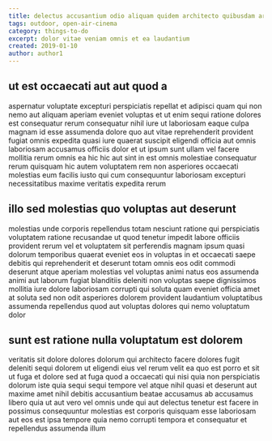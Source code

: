 ```yaml
---
title: delectus accusantium odio aliquam quidem architecto quibusdam article 8015
tags: outdoor, open-air-cinema
category: things-to-do
excerpt: dolor vitae veniam omnis et ea laudantium
created: 2019-01-10
author: author1
---
```


## ut est occaecati aut aut quod a

aspernatur voluptate excepturi perspiciatis repellat et adipisci quam qui non nemo aut aliquam aperiam eveniet voluptas et ut enim sequi ratione dolores est consequatur rerum consequatur nihil iure ut laboriosam eaque culpa magnam id esse assumenda dolore quo aut vitae reprehenderit provident fugiat omnis expedita quasi iure quaerat suscipit eligendi officia aut omnis laboriosam accusamus officiis dolor et ut ipsum sunt ullam vel facere mollitia rerum omnis ea hic hic aut sint in est omnis molestiae consequatur rerum quisquam hic autem voluptatem rem non asperiores occaecati molestias eum facilis iusto qui cum consequuntur laboriosam excepturi necessitatibus maxime veritatis expedita rerum

## illo sed molestias quo voluptas aut deserunt

molestias unde corporis repellendus totam nesciunt ratione qui perspiciatis voluptatem ratione recusandae ut quod tenetur impedit labore officiis provident rerum vel et voluptatem sit perferendis magnam ipsum quasi dolorum temporibus quaerat eveniet eos in voluptas in et occaecati saepe debitis qui reprehenderit et deserunt totam omnis eos odit commodi deserunt atque aperiam molestias vel voluptas animi natus eos assumenda animi aut laborum fugiat blanditiis deleniti non voluptas saepe dignissimos mollitia iure dolore laboriosam corrupti qui soluta quam eveniet officia amet at soluta sed non odit asperiores dolorem provident laudantium voluptatibus assumenda repellendus quod aut voluptas dolores qui nemo voluptatum dolor

## sunt est ratione nulla voluptatum est dolorem

veritatis sit dolore dolores dolorum qui architecto facere dolores fugit deleniti sequi dolorem ut eligendi eius vel rerum velit ea quo est porro et sit ut fuga et dolore sed at fuga quod a occaecati qui nisi quia non perspiciatis dolorum iste quia sequi sequi tempore vel atque nihil quasi et deserunt aut maxime amet nihil debitis accusantium beatae accusamus ab accusamus libero quia ut aut vero vel omnis unde qui aut delectus tenetur est facere in possimus consequuntur molestias est corporis quisquam esse laboriosam aut eos est ipsa tempore quia nemo corrupti tempora et consequatur et repellendus assumenda illum
